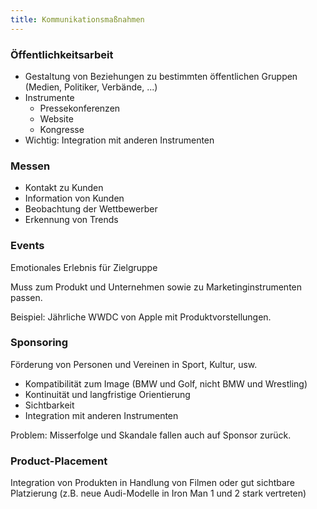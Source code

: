```yaml
---
title: Kommunikationsmaßnahmen
---
```

### Öffentlichkeitsarbeit

- Gestaltung von Beziehungen zu bestimmten öffentlichen Gruppen (Medien, Politiker, Verbände, ...)
- Instrumente
  - Pressekonferenzen
  - Website
  - Kongresse
- Wichtig: Integration mit anderen Instrumenten

### Messen
- Kontakt zu Kunden
- Information von Kunden
- Beobachtung der Wettbewerber
- Erkennung von Trends

### Events
Emotionales Erlebnis für Zielgruppe

Muss zum Produkt und Unternehmen sowie zu Marketinginstrumenten passen.

Beispiel: Jährliche WWDC von Apple mit Produktvorstellungen.

### Sponsoring
Förderung von Personen und Vereinen in Sport, Kultur, usw.

- Kompatibilität zum Image (BMW und Golf, nicht BMW und Wrestling)
- Kontinuität und langfristige Orientierung
- Sichtbarkeit
- Integration mit anderen Instrumenten

Problem:
Misserfolge und Skandale fallen auch auf Sponsor zurück.

### Product-Placement
Integration von Produkten in Handlung von Filmen oder gut sichtbare Platzierung (z.B. neue Audi-Modelle in Iron Man 1 und 2 stark vertreten) 
